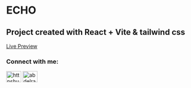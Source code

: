 # ECHO
## Project created with React + Vite & tailwind css

<a href="https://react-seo-marketing-page.surge.sh/" target="_blank">Live Preview</a>

<h3 align="left">Connect with me:</h3>
<p align="left">
<a href="https://x.com/hussam_codes" target="blank"><img align="center" src="https://raw.githubusercontent.com/rahuldkjain/github-profile-readme-generator/master/src/images/icons/Social/twitter.svg" alt="httpshussam" height="30" width="40" /></a>
<a href="https://www.linkedin.com/in/hussam-codes" target="blank"><img align="center" src="https://raw.githubusercontent.com/rahuldkjain/github-profile-readme-generator/master/src/images/icons/Social/linked-in-alt.svg" alt="abdelrahman-hossam-28860b289" height="30" width="40" /></a>
</p>
